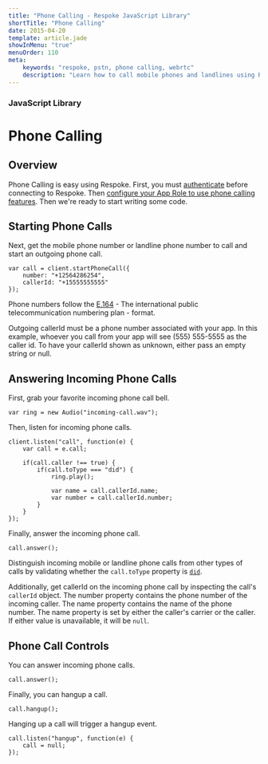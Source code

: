 ```yaml
---
title: "Phone Calling - Respoke JavaScript Library"
shortTitle: "Phone Calling"
date: 2015-04-20
template: article.jade
showInMenu: "true"
menuOrder: 110
meta:
    keywords: "respoke, pstn, phone calling, webrtc"
    description: "Learn how to call mobile phones and landlines using Respoke PSTN"
---
```


### JavaScript Library
# Phone Calling

## Overview

Phone Calling is easy using Respoke. First, you must [authenticate](/client/javascript/guide/authentication.html) before
connecting to Respoke. Then [configure your App Role to use phone calling features](/portal/phone-numbers.html). Then
we're ready to start writing some code.

## Starting Phone Calls

Next, get the mobile phone number or landline phone number to call and start an outgoing phone call.

    var call = client.startPhoneCall({
        number: "+12564286254",
        callerId: "+15555555555"
    });

Phone numbers follow the [E.164](http://en.wikipedia.org/wiki/E.164#DNS_mapping_of_E.164_numbers) - The international
public telecommunication numbering plan - format.

Outgoing callerId must be a phone number associated with your app. In this example, whoever you call from your app will
see (555) 555-5555 as the caller id. To have your callerId shown as unknown, either pass an empty string or null.

## Answering Incoming Phone Calls

First, grab your favorite incoming phone call bell.

    var ring = new Audio("incoming-call.wav");

Then, listen for incoming phone calls.

    client.listen("call", function(e) {
        var call = e.call;

        if(call.caller !== true) {
            if(call.toType === "did") {
                ring.play();

                var name = call.callerId.name;
                var number = call.callerId.number;
            }
        }
    });

Finally, answer the incoming phone call.

    call.answer();

Distinguish incoming mobile or landline phone calls from other types of calls by validating whether the `call.toType`
property is [`did`](http://en.wikipedia.org/wiki/Direct_inward_dial).


Additionally, get callerId on the incoming phone call by inspecting the call's `callerId` object. The number property
contains the phone number of the incoming caller. The name property contains the name of the phone number. The name
property is set by either the caller's carrier or the caller. If either value is unavailable, it will be `null`.


## Phone Call Controls

You can answer incoming phone calls.

    call.answer();

Finally, you can hangup a call.

    call.hangup();

Hanging up a call will trigger a hangup event.

    call.listen("hangup", function(e) {
        call = null;
    });
